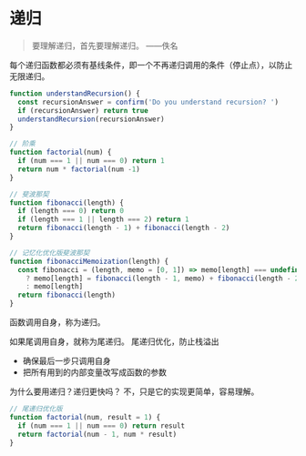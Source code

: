 # 递归

> 要理解递归，首先要理解递归。 ——佚名

每个递归函数都必须有基线条件，即一个不再递归调用的条件（停止点），以防止无限递归。

```js
function understandRecursion() {
  const recursionAnswer = confirm('Do you understand recursion? ')
  if (recursionAnswer) return true
  understandRecursion(recursionAnswer)
}

// 阶乘
function factorial(num) {
  if (num === 1 || num === 0) return 1
  return num * factorial(num -1)
}

// 斐波那契
function fibonacci(length) {
  if (length === 0) return 0
  if (length === 1 || length === 2) return 1
  return fibonacci(length - 1) + fibonacci(length - 2)
}

// 记忆化优化版斐波那契
function fibonacciMemoization(length) {
  const fibonacci = (length, memo = [0, 1]) => memo[length] === undefined
    ? memo[length] = fibonacci(length - 1, memo) + fibonacci(length - 2, memo)
    : memo[length]
  return fibonacci(length)
}

```

函数调用自身，称为递归。

如果尾调用自身，就称为尾递归。
尾递归优化，防止栈溢出
  - 确保最后一步只调用自身
  - 把所有用到的内部变量改写成函数的参数

为什么要用递归？递归更快吗？
不，只是它的实现更简单，容易理解。

```js
// 尾递归优化版
function factorial(num, result = 1) {
  if (num === 1 || num === 0) return result
  return factorial(num - 1, num * result)
}
```

